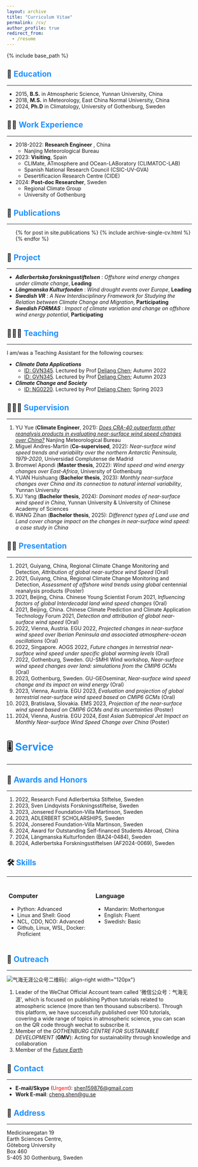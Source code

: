 ```yaml
---
layout: archive
title: "Curriculum Vitae"
permalink: /cv/
author_profile: true
redirect_from:
  - /resume
---
```


{% include base_path %}

## 🏫 <span style="color:#1E90FF">Education</span>
------
- 2015, **B.S.** in Atmospheric Science, Yunnan University, China
- 2018, **M.S.** in Meteorology, East China Normal University, China
- 2024,  **Ph.D** in Climatology, University of Gothenburg, Sweden

## 👨‍💻 <span style="color:#1E90FF">Work Experience</span>
------
* 2018-2022: **Research Engineer** , China
  * Nanjing Meteorological Bureau
* 2023: **Visiting**, Spain
  * CLIMate, ATmosphere and OCean-LABoratory (CLIMATOC-LAB)
  * Spanish National Research Council (CSIC-UV-GVA)
  * Desertificacion Research Centre (CIDE)
* 2024: **Post-doc Researcher**, Sweden
  * Regional Climate Group
  * University of Gothenburg

## 📰 <span style="color:#1E90FF">Publications</span>
------
  <ul>{% for post in site.publications %}
    {% include archive-single-cv.html %}
  {% endfor %}</ul>


## 🏯 <span style="color:#1E90FF">Project</span>
------
* ***Adlerbertska forskningsstiftelsen*** : *Offshore wind energy changes under climate change*, **Leading**
* ***Längmanska Kulturfonden*** : *Wind drought events over Europe*, **Leading**
* ***Swedish VR*** : *A New Interdisciplinary Framework for Studying the Relation between Climate Change and Migration*, **Participating**
* ***Swedish FORMAS*** : *Impact of climate variation and change on offshore wind energy potential*, **Participating** 
 

## 🧑🏻‍🏫 <span style="color:#1E90FF">Teaching</span>
------
I am/was a Teaching Assistant for the following courses:
- ***Climate Data Applications***
  - [ID: GVN345](https://www.gu.se/en/study-gothenburg/climate-data-applications-gvn345). Lectured by Prof [Deliang Chen](https://www.gu.se/en/about/find-staff/deliangchen); Autumn  2022
  - [ID: GVN345](https://www.gu.se/en/study-gothenburg/climate-data-applications-gvn345). Lectured by Prof [Deliang Chen](https://www.gu.se/en/about/find-staff/deliangchen); Autumn  2023
- ***Climate Change and Society***
  - [ID: NG0220](https://www.gu.se/en/study-gothenburg/climate-change-and-society-ng0220). Lectured by Prof [Deliang Chen](https://www.gu.se/en/about/find-staff/deliangchen); Spring 2023

## 👨🏻‍🔬 <span style="color:#1E90FF">Supervision</span>
------
1. YU Yue (**Climate Engineer**, 2021): *[Does CRA-40 outperform other reanalysis products in evaluating near-surface wind speed changes over China?](https://www.sciencedirect.com/science/article/pii/S0169809521005044)* Nanjing Meteorological Bureau
2. Miguel Andres-Martin (**Co-supervised**, 2022): *Near-surface wind speed trends and variability over the northern Antarctic Peninsula, 1979-2020*, Universidad Complutense de Madrid
3. Bromwel Apondi (**Master thesis**, 2022): *Wind speed and wind energy changes over East-Africa*, University of Gothenburg
4. YUAN Huishuang (**Bachelor thesis**, 2023): *Monthly near-surface changes over China and its connection to natural internal variability*, Yunnan University
5. XU Yang (**Bachelor thesis**, 2024):  *Dominant modes of near-surface wind speed in China*, Yunnan University & University of Chinese Academy of Sciences
6. WANG Zihan (**Bachelor thesis**, 2025): *Differenct types of Land use and Land cover change impact on the changes in near-surface wind speed: a case study in China*

## 👨🏻‍ <span style="color:#1E90FF">Presentation</span>
------
1. 2021, Guiyang, China, Regional Climate Change Monitoring and Detection, _Attribution of global near-surface wind Speed_ (Oral)
2. 2021, Guiyang, China, Regional Climate Change Monitoring and Detection, _Assessment of offshore wind trends using global_ centennial reanalysis products (Poster)
3. 2021, Beijing, China. Chinese Young Scientist Forum 2021, _Influencing factors of global Interdecadal land wind speed changes_ (Oral)
4. 2021, Beijing, China. Chinese Climate Prediction and Climate Application Technology Forum 2021, _Detection and attribution of global near-surface wind speed_ (Oral)
5. 2022, Vienna, Austria. EGU 2022, _Projected changes in near-surface wind speed over Iberian Peninsula and associated atmosphere-ocean oscillations_ (Oral)
6. 2022, Singapore. AOGS 2022, _Future changes in terrestrial near-surface wind speed under specific global warming levels_ (Oral)
7. 2022, Gothenburg, Sweden. GU-SMHI Wind workshop, _Near-surface wind speed changes over land: simulations from the CMIP6 GCMs_ (Oral)
8. 2023, Gothenburg, Sweden. GU-GEOseminar, _Near-surface wind speed change and its impact on wind energy_ (Oral)
10. 2023, Vienna, Austria. EGU 2023, _Evaluation and projection of global terrestrial near-surface wind speed based on CMIP6 GCMs_ (Oral)
11. 2023, Bratislava, Slovakia. EMS 2023, _Projection of the near-surface wind speed based on CMIP6 GCMs and its uncertainties_ (Poster)
12. 2024, Vienna, Austria. EGU 2024, _East Asian Subtropical Jet Impact on Monthly Near-surface Wind Speed Change over China_ (Poster)

# 🎚️ <span style="color:#1E90FF">Service</span>
------
## 🏅 <span style="color:#1E90FF">Awards and Honors</span>
------
1. 2022, Research Fund Adlerbertska Stiftelse, Sweden
2. 2023, Sven Lindqvists Forskningsstiftelse, Sweden
3. 2023, Jonsered Foundation-Villa Martinson, Sweden
4. 2023, ADLERBERT SCHOLARSHIPS, Sweden
5. 2024, Jonsered Foundation-Villa Martinson, Sweden
6. 2024, Award for Outstanding Self-financed Students Abroad, China
7. 2024, Längmanska Kulturfonden (BA24-0484), Sweden
8. 2024, Adlerbertska Forskningsstiftelsen (AF2024-0069), Sweden


## 🛠️ <span style="color:#1E90FF">Skills</span>
------
<style>
.column {
    float: left;
    padding: 5px;
    width: 45%;
}

/* Clear floats after the columns */
.row:after {
    content: "";
    display: table;
    clear: both;
}
</style>
<div class="row">
<div class="column">
<h3>Computer</h3>
<ul class="ul-Computer">
<li>Python: Advanced</li>
<li>Linux and Shell: Good</li>
<li>NCL, CDO, NCO: Advanced</li>
<li>Github, Linux, WSL, Docker: Proficient</li>
</ul>
</div>

<div class="column">
<h3>Language</h3>
<ul class="ul-Language">
<li>Mandarin: Mothertongue</li>
<li>English: Fluent</li>
<li>Swedish: Basic</li>
</ul>
</div>
</div>


## 🗿 <span style="color:#1E90FF">Outreach</span>
------
![气海无涯公众号二维码](/images/wechat.jpg){: .align-right width="120px"}
1. Leader of the WeChat Official Account team called '微信公众号：气海无涯', which is focused on publishing Python tutorials related to atmospheric science (more than ten thousand subscribers). Through this platform, we have successfully published over 100 tutorials, covering a wide range of topics in atmospheric science, you can scan on the QR code through wechat to subscribe it.
2. Member of the _GOTHENBURG CENTRE FOR SUSTAINABLE DEVELOPMENT_ (**GMV**): Acting for sustainability through knowledge and collaboration
3. Member of the [_Future Earth_](https://members.futureearth.org/users/3831771) 

## 🤙 <span style="color:#1E90FF">Contact</span>
------
- **E-mail/Skype** (<span style="color:red">Urgent</span>): shen159876@gmail.com
- **Work E-mail**: cheng.shen@gu.se

## 🏢 <span style="color:#1E90FF">Address</span>
------
Medicinaregatan 19 \
Earth Sciences Centre, \
Göteborg University \
Box 460 \
S-405 30 Gothenburg, Sweden

<style>
hr:nth-of-type(1) {
 border-color: #1E90FF !important;
}
hr:nth-of-type(2) {
 border-color: #1E90FF !important;
}
hr:nth-of-type(3) {
 border-color: #1E90FF !important;
}
hr:nth-of-type(4) {
 border-color: #1E90FF !important;
}
hr:nth-of-type(5) {
 border-color: #1E90FF !important;
}
hr:nth-of-type(6) {
 border-color: #1E90FF !important;
}
hr:nth-of-type(7) {
 border-color: #1E90FF !important;
}
hr:nth-of-type(8) {
 border-color: #1E90FF !important;
}
hr:nth-of-type(9) {
 border-color: #1E90FF !important;
}
hr:nth-of-type(10) {
 border-color: #1E90FF !important;
}
hr:nth-of-type(11) {
 border-color: #1E90FF !important;
}
hr:nth-of-type(12) {
 border-color: #1E90FF !important;
}
</style>
